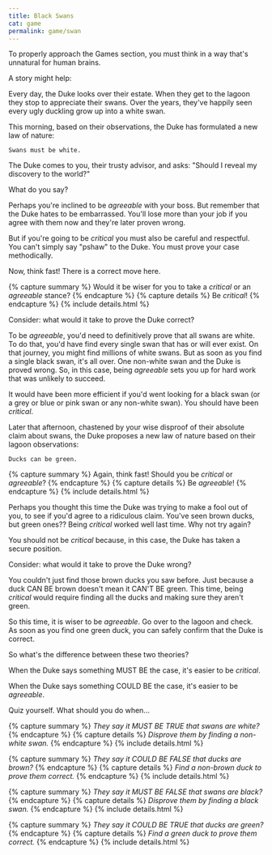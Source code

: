 ```yaml
---
title: Black Swans
cat: game
permalink: game/swan
---
```


To properly approach the Games section, you must think in a way that's unnatural for human brains.

A story might help:

Every day, the Duke looks over their estate. When they get to the lagoon they stop to appreciate their swans. Over the years, they've happily seen every ugly duckling grow up into a white swan.

This morning, based on their observations, the Duke has formulated a new law of nature:

    Swans must be white.

The Duke comes to you, their trusty advisor, and asks: "Should I reveal my discovery to the world?"

What do you say?

Perhaps you're inclined to be *agreeable* with your boss. But remember that the Duke hates to be embarrassed. You'll lose more than your job if you agree with them now and they're later proven wrong.

But if you're going to be *critical* you must also be careful and respectful. You can't simply say "pshaw" to the Duke. You must prove your case methodically.

Now, think fast! There is a correct move here.

{% capture summary %}
Would it be wiser for you to take a *critical* or an *agreeable* stance?
{% endcapture %}
{% capture details %}
Be *critical*!
{% endcapture %}
{% include details.html %}

Consider: what would it take to prove the Duke correct?

To be *agreeable*, you'd need to definitively prove that all swans are white. To do that, you'd have find every single swan that has or will ever exist. On that journey, you might find millions of white swans. But as soon as you find a single black swan, it's all over. One non-white swan and the Duke is proved wrong. So, in this case, being *agreeable* sets you up for hard work that was unlikely to succeed. 

It would have been more efficient if you'd went looking for a black swan (or a grey or blue or pink swan or any non-white swan). You should have been *critical*. 

Later that afternoon, chastened by your wise disproof of their absolute claim about swans, the Duke proposes a new law of nature based on their lagoon observations:
    
    Ducks can be green.

{% capture summary %}
Again, think fast! Should you be *critical* or *agreeable*?
{% endcapture %}
{% capture details %}
Be *agreeable*!
{% endcapture %}
{% include details.html %}

Perhaps you thought this time the Duke was trying to make a fool out of you, to see if you'd agree to a ridiculous claim. You've seen brown ducks, but green ones?? Being *critical* worked well last time. Why not try again?

You should not be *critical* because, in this case, the Duke has taken a secure position.

Consider: what would it take to prove the Duke wrong?

You couldn't just find those brown ducks you saw before. Just because a duck CAN BE brown doesn't mean it CAN'T BE green. This time, being *critical* would require finding all the ducks and making sure they aren't green.

So this time, it is wiser to be *agreeable*. Go over to the lagoon and check. As soon as you find one green duck, you can safely confirm that the Duke is correct.

So what's the difference between these two theories?

When the Duke says something MUST BE the case, it's easier to be *critical*.

When the Duke says something COULD BE the case, it's easier to be *agreeable*.

Quiz yourself. What should you do when...

{% capture summary %}
*They say it MUST BE TRUE that swans are white?*
{% endcapture %}
{% capture details %}
*Disprove them by finding a non-white swan.*
{% endcapture %}
{% include details.html %}

{% capture summary %}
*They say it COULD BE FALSE that ducks are brown?*
{% endcapture %}
{% capture details %}
*Find a non-brown duck to prove them correct.*
{% endcapture %}
{% include details.html %}

{% capture summary %}
*They say it MUST BE FALSE that swans are black?*
{% endcapture %}
{% capture details %}
*Disprove them by finding a black swan.*
{% endcapture %}
{% include details.html %}

{% capture summary %}
*They say it COULD BE TRUE that ducks are green?*
{% endcapture %}
{% capture details %}
*Find a green duck to prove them correct.*
{% endcapture %}
{% include details.html %}
